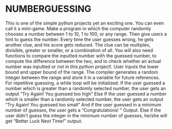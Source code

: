 # NUMBERGUESSING
This is one of the simple python projects yet an exciting one. You can even call it a mini-game. 
Make a program in which the computer randomly chooses a number between 1 to 10, 1 to 100, or any range. 
Then give users a hint to guess the number. Every time the user guesses wrong, he gets another clue, and his score gets reduced. 
The clue can be multiples, divisible, greater or smaller, or a combination of all.
You will also need functions to compare the inputted number with the guessed number, to compute the difference between the two, and to check whether an actual number was inputted or not in this python project!.
User inputs the lower bound and upper bound of the range.
The compiler generates a random integer between the range and store it in a variable for future references.
For repetitive guessing, a while loop will be initialized.
If the user guessed a number which is greater than a randomly selected number, the user gets an output “Try Again! You guessed too high“
Else If the user guessed a number which is smaller than a randomly selected number, the user gets an output “Try Again! You guessed too small”
And if the user guessed in a minimum number of guesses, the user gets a “Congratulations! ” Output.
Else if the user didn’t guess the integer in the minimum number of guesses, he/she will get “Better Luck Next Time!” output.

